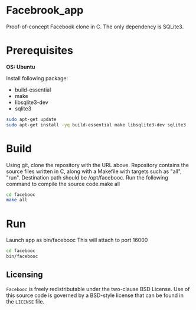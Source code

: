 # Facebrook_app

Proof-of-concept Facebook clone in C.
The only dependency is SQLite3.

# Prerequisites

**OS: Ubuntu**

Install following  package:  

  * build-essential
  * make
  * libsqlite3-dev
  * sqlite3
  
```bash
sudo apt-get update
sudo apt-get install -yq build-essential make libsqlite3-dev sqlite3
```

# Build

Using git, clone the repository with the URL above. Repository contains the source files written in C, along with a Makefile with targets such as "all", "run". Destination path should be /opt/facebooc.
Run the following command to compile the source code.make all

```bash
cd facebooc
make all
```

# Run 

Launch app as bin/facebooc This will attach to port 16000


```bash
cd facebooc
bin/facebooc
```



Licensing
---------
`Facebooc` is freely redistributable under the two-clause BSD License.
Use of this source code is governed by a BSD-style license that can be found
in the `LICENSE` file.
